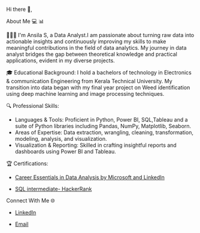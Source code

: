  Hi there 👋,


About Me 💻 📊

👩🏻‍💻 I'm Ansila S, a Data Analyst.I am passionate about turning raw data into actionable insights and continuously improving my skills to make meaningful contributions in the field of data analytics. My journey in data analyst bridges the gap between theoretical knowledge and practical applications, evident in my diverse projects.

🎓 Educational Background: I hold a bachelors of technology in Electronics & communication Engineering from Kerala Technical University. My transition into data  began with my final year project on Weed identification using deep machine learning and image processing techniques.

🔍 Professional Skills:

+ Languages & Tools: Proficient in Python, Power BI, SQL,Tableau and a suite of Python libraries including Pandas, NumPy, Matplotlib, Seaborn.
+ Areas of Expertise: Data extraction, wrangling, cleaning, transformation, modeling, analysis, and visualization. 
+ Visualization & Reporting: Skilled in crafting insightful reports and dashboards using Power BI and Tableau.

🏆 Certifications:

+ [Career Essentials in Data Analysis by Microsoft and LinkedIn](https://www.linkedin.com/learning/certificates/c9772bd2f5d387bcbba9d467b195110d63161ebcc8609618128b9f669aa5e223)

+ [SQL intermediate- HackerRank](https://www.hackerrank.com/certificates/c26f74be2ce7)


Connect With Me 🌐

+ [LinkedIn](https://www.linkedin.com/in/ansila-s-813324309/)

+ [Email](ansilas9189@gmail.com)



<!---
Ansila1234/Ansila1234 is a ✨ special ✨ repository because its `README.md` (this file) appears on your GitHub profile.
You can click the Preview link to take a look at your changes.
--->
